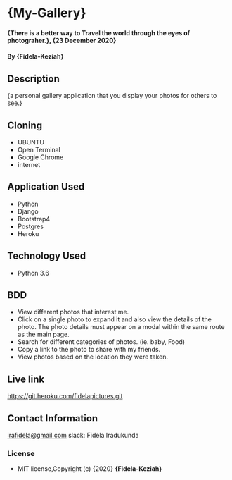 # {My-Gallery}

#### {There is a better way to Travel the world through the eyes of photograher.}, {23 December 2020}
#### By **{Fidela-Keziah}**

## Description

{a personal gallery application that you display your photos for others to see.}

## Cloning

* UBUNTU
* Open Terminal
* Google Chrome
* internet


## Application Used

* Python
* Django
* Bootstrap4
* Postgres
* Heroku

## Technology Used

* Python 3.6

## BDD

* View different photos that interest me.
* Click on a single photo to expand it and also view the details of the photo. The photo details must appear on a modal within the same route as the main page.
* Search for different categories of photos. (ie. baby, Food)
* Copy a link to the photo to share with my friends.
* View photos based on the location they were taken.

## Live link
https://git.heroku.com/fidelapictures.git

## Contact Information

irafidela@gmail.com
slack: Fidela Iradukunda
### License

* MIT license,Copyright (c) {2020} **{Fidela-Keziah}**